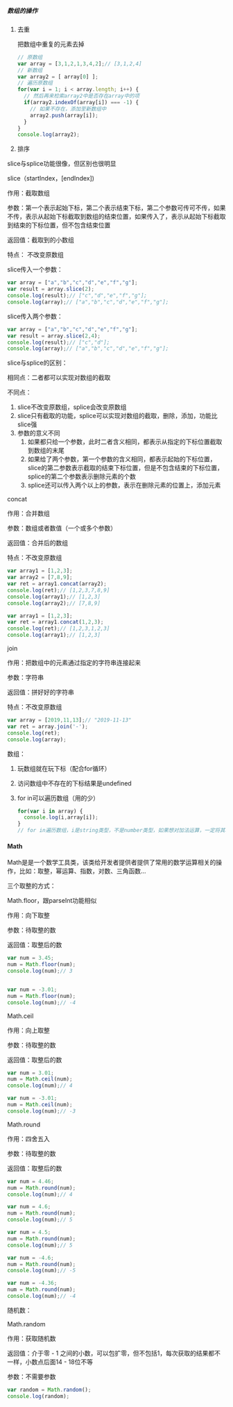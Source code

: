 ##### 数组的操作

1. 去重

   把数组中重复的元素去掉

   ```js
   // 原数组
   var array = [3,1,2,1,3,4,2];// [3,1,2,4]
   // 新数组
   var array2 = [ array[0] ];
   // 遍历原数组
   for(var i = 1; i < array.length; i++) {
     // 然后再来检索array2中是否存在array中的项
     if(array2.indexOf(array[i]) === -1) {
       // 如果不存在，添加至新数组中
       array2.push(array[i]);
     }
   }
   console.log(array2);
   ```

2. 排序





















slice与splice功能很像，但区别也很明显

slice（startIndex，[endIndex])

作用：截取数组

参数：第一个表示起始下标，第二个表示结束下标，第二个参数可传可不传，如果不传，表示从起始下标截取到数组的结束位置，如果传入了，表示从起始下标截取到结束的下标位置，但不包含结束位置

返回值：截取到的小数组

特点： 不改变原数组



slice传入一个参数：

```js
var array = ["a","b","c","d","e","f","g"];
var result = array.slice(2);
console.log(result);// ["c","d","e","f","g"];
console.log(array);// ["a","b","c","d","e","f","g"];
```

slice传入两个参数：

```js
var array = ["a","b","c","d","e","f","g"];
var result = array.slice(2,4);
console.log(result);// ["c","d"];
console.log(array);// ["a","b","c","d","e","f","g"];
```

slice与splice的区别：

相同点：二者都可以实现对数组的截取

不同点：

1. slice不改变原数组，splice会改变原数组
2. slice只有截取的功能，splice可以实现对数组的截取，删除，添加，功能比slice强
3. 参数的意义不同
   1. 如果都只给一个参数，此时二者含义相同，都表示从指定的下标位置截取到数组的末尾
   2. 如果给了两个参数，第一个参数的含义相同，都表示起始的下标位置，slice的第二参数表示截取的结束下标位置，但是不包含结束的下标位置，splice的第二个参数表示删除元素的个数
   3. splice还可以传入两个以上的参数，表示在删除元素的位置上，添加元素

concat

作用：合并数组

参数：数组或者数值（一个或多个参数）

返回值：合并后的数组

特点：不改变原数组

```js
var array1 = [1,2,3];
var array2 = [7,8,9];
var ret = array1.concat(array2);
console.log(ret);// [1,2,3,7,8,9]
console.log(array1);// [1,2,3]
console.log(array2);// [7,8,9]
```

```js
var array1 = [1,2,3];
var ret = array1.concat(1,2,3);
console.log(ret);// [1,2,3,1,2,3]
console.log(array1);// [1,2,3]
```



join

作用：把数组中的元素通过指定的字符串连接起来

参数：字符串

返回值：拼好好的字符串

特点：不改变原数组

```js
var array = [2019,11,13];// "2019-11-13"
var ret = array.join('-');
console.log(ret);
console.log(array);
```



数组：

1. 玩数组就在玩下标（配合for循环）

2. 访问数组中不存在的下标结果是undefined

3. for  in可以遍历数组（用的少）

   ```js
   for(var i in array) {
     console.log(i,array[i]);
   }
   // for in遍历数组，i是string类型，不是number类型，如果想对加法运算，一定将其转成number类型，平时开发中，遍历数组更多用的是普通的for循环
   ```

   















####  Math

Math是是一个数学工具类，该类给开发者提供者提供了常用的数学运算相关的操作，比如：取整，幂运算、指数，对数、三角函数...



三个取整的方式：

Math.floor，跟parseInt功能相似

作用：向下取整

参数：待取整的数

返回值：取整后的数

```js
var num = 3.45;
num = Math.floor(num);
console.log(num);// 3


var num = -3.01;
num = Math.floor(num);
console.log(num);// -4
```

Math.ceil

作用：向上取整

参数：待取整的数

返回值：取整后的数

```js
var num = 3.01;
num = Math.ceil(num); 
console.log(num);// 4

var num = -3.01;
num = Math.ceil(num); 
console.log(num);// -3
```



Math.round

作用：四舍五入

参数：待取整的数

返回值：取整后的数

```js
var num = 4.46;
num = Math.round(num);
console.log(num);// 4

var num = 4.6;
num = Math.round(num);
console.log(num);// 5

var num = 4.5;
num = Math.round(num);
console.log(num);// 5

var num = -4.6;
num = Math.round(num);
console.log(num);// -5

var num = -4.36;
num = Math.round(num);
console.log(num);// -4

```

随机数：

Math.random

作用：获取随机数

返回值：介于零 - 1 之间的小数，可以包扩零，但不包括1，每次获取的结果都不一样，小数点后面14 - 18位不等

参数：不需要参数

```js
var random = Math.random();
console.log(random);
```





































































































